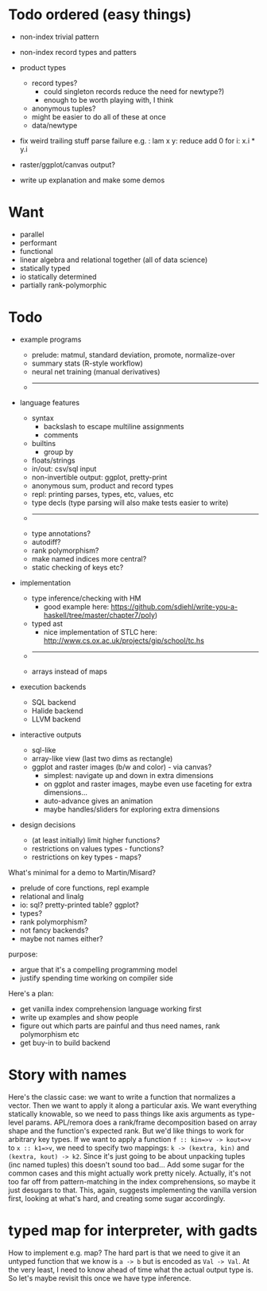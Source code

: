 # Todo ordered (easy things)
  * non-index trivial pattern
  * non-index record types and patters


  * product types
    * record types?
      * could singleton records reduce the need for newtype?)
      * enough to be worth playing with, I think
    * anonymous tuples?
    * might be easier to do all of these at once
    * data/newtype

  * fix weird trailing stuff parse failure e.g. : lam x y: reduce add 0 for i: x.i * y.i

  * raster/ggplot/canvas output?

  * write up explanation and make some demos

# Want
  * parallel
  * performant
  * functional
  * linear algebra and relational together (all of data science)
  * statically typed
  * io statically determined
  * partially rank-polymorphic

# Todo
* example programs
  * prelude: matmul, standard deviation, promote, normalize-over
  * summary stats (R-style workflow)
  * neural net training (manual derivatives)
  * --------------------

* language features
  * syntax
    * backslash to escape multiline assignments
    * comments
  * builtins
    * group by
  * floats/strings
  * in/out: csv/sql input
  * non-invertible output: ggplot, pretty-print
  * anonymous sum, product and record types
  * repl: printing parses, types, etc, values, etc
  * type decls (type parsing will also make tests easier to write)
  * --------------------
  * type annotations?
  * autodiff?
  * rank polymorphism?
  * make named indices more central?
  * static checking of keys etc?

* implementation
  * type inference/checking with HM
    * good example here:
      https://github.com/sdiehl/write-you-a-haskell/tree/master/chapter7/poly)
  * typed ast
    * nice implementation of STLC here:
      http://www.cs.ox.ac.uk/projects/gip/school/tc.hs
  * --------------------
  * arrays instead of maps
* execution backends
  * SQL backend
  * Halide backend
  * LLVM backend

* interactive outputs
  * sql-like
  * array-like view (last two dims as rectangle)
  * ggplot and raster images (b/w and color) - via canvas?
    * simplest: navigate up and down in extra dimensions
    * on ggplot and raster images, maybe even use faceting for extra dimensions...
    * auto-advance gives an animation
    * maybe handles/sliders for exploring extra dimensions


* design decisions
  * (at least initially) limit higher functions?
  * restrictions on values types - functions?
  * restrictions on key types - maps?


What's minimal for a demo to Martin/Misard?
  * prelude of core functions, repl example
  * relational and linalg
  * io: sql? pretty-printed table? ggplot?
  * types?
  * rank polymorphism?
  * not fancy backends?
  * maybe not names either?

purpose:
  * argue that it's a compelling programming model
  * justify spending time working on compiler side

Here's a plan:
  * get vanilla index comprehension language working first
  * write up examples and show people
  * figure out which parts are painful and thus need names, rank polymorphism
    etc
  * get buy-in to build backend


# Story with names
Here's the classic case: we want to write a function that normalizes a vector.
Then we want to apply it along a particular axis. We want everything statically
knowable, so we need to pass things like axis arguments as type-level params.
APL/remora does a rank/frame decomposition based on array shape and the
function's expected rank. But we'd like things to work for arbitrary key types.
If we want to apply a function `f :: kin=>v -> kout=>v` to `x :: k1=>v`, we need
to specify two mappings: `k -> (kextra, kin)` and `(kextra, kout) -> k2`.
Since it's just going to be about unpacking tuples (inc named tuples) this
doesn't sound too bad... Add some sugar for the common cases and this might
actually work pretty nicely. Actually, it's not too far off from
pattern-matching in the index comprehensions, so maybe it just desugars to that.
This, again, suggests implementing the vanilla version first, looking at what's
hard, and creating some sugar accordingly.

# typed map for interpreter, with gadts

How to implement e.g. map? The hard part is that we need to give it an untyped
function that we know is `a -> b` but is encoded as `Val -> Val`. At the very
least, I need to know ahead of time what the actual output type is. So let's
maybe revisit this once we have type inference.
